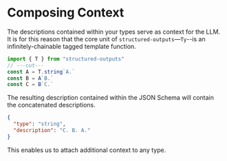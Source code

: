 # Composing Context

The descriptions contained within your types serve as context for the LLM. It is for this reason
that the core unit of `structured-outputs`––`Ty`--is an infinitely-chainable tagged template
function.

```ts twoslash
import { T } from "structured-outputs"
// ---cut---
const A = T.string`A.`
const B = A`B.`
const C = B`C.`
```

The resulting description contained within the JSON Schema will contain the concatenated
descriptions.

```json
{
  "type": "string",
  "description": "C. B. A."
}
```

This enables us to attach additional context to any type.
